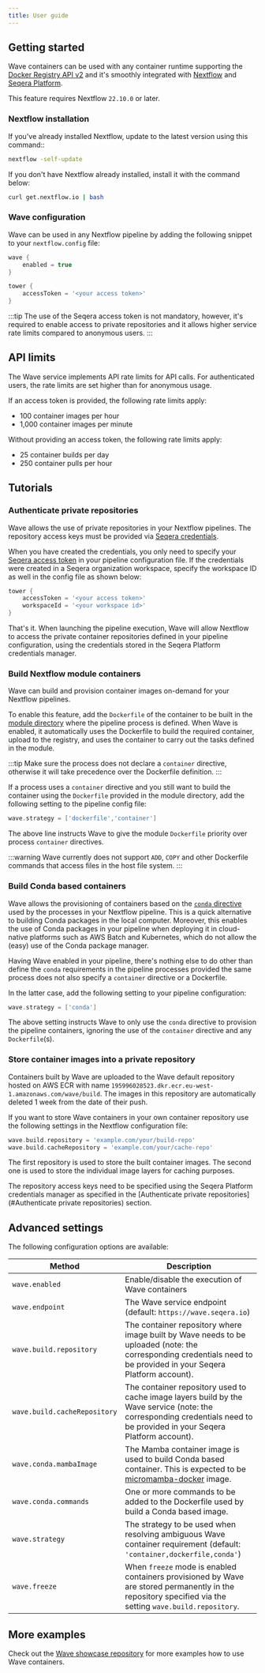 ```yaml
---
title: User guide
---
```


## Getting started

Wave containers can be used with any container runtime supporting the [Docker Registry API v2](https://docs.docker.com/registry/spec/api/) and it's smoothly integrated with [Nextflow](https://www.nextflow.io/) and [Seqera Platform](https://cloud.tower.nf/).

This feature requires Nextflow `22.10.0` or later.

### Nextflow installation

If you've already installed Nextflow, update to the latest version using this command::

```bash
nextflow -self-update
```

If you don't have Nextflow already installed, install it with the command below:

```bash
curl get.nextflow.io | bash
```

### Wave configuration

Wave can be used in any Nextflow pipeline by adding the following snippet to your `nextflow.config` file:

```groovy
wave {
    enabled = true
}

tower {
    accessToken = '<your access token>'
}
```

:::tip
The use of the Seqera access token is not mandatory, however, it's required to enable access to private repositories and it allows higher service rate limits compared to anonymous users.
:::

## API limits

The Wave service implements API rate limits for API calls. For authenticated users, the rate limits are set higher than for anonymous usage.

If an access token is provided, the following rate limits apply:

- 100 container images per hour
- 1,000 container images per minute

Without providing an access token, the following rate limits apply:

- 25 container builds per day
- 250 container pulls per hour

## Tutorials

### Authenticate private repositories

Wave allows the use of private repositories in your Nextflow pipelines. The repository access keys must be provided via [Seqera credentials](https://help.tower.nf/23.1/credentials/overview/).

When you have created the credentials, you only need to specify your [Seqera access token](https://help.tower.nf/23.1/api/overview/#authentication) in your pipeline configuration file. If the credentials were created in a Seqera organization workspace, specify the workspace ID as well in the config file as shown below:

```groovy
tower {
    accessToken = '<your access token>'
    workspaceId = '<your workspace id>'
}
```

That's it. When launching the pipeline execution, Wave will allow Nextflow to access the private container repositories defined in your pipeline configuration, using the credentials stored in the Seqera Platform credentials manager.

### Build Nextflow module containers

Wave can build and provision container images on-demand for your Nextflow pipelines.

To enable this feature, add the `Dockerfile` of the container to be built in the [module directory](https://www.nextflow.io/docs/latest/dsl2.html#module-binaries) where the pipeline process is defined. When Wave is enabled, it automatically uses the Dockerfile to build the required container, upload to the registry, and uses the container to carry out the tasks defined in the module.

:::tip
Make sure the process does not declare a `container` directive, otherwise it will take precedence over the Dockerfile definition.
:::

If a process uses a `container` directive and you still want to build the container using the `Dockerfile` provided in the module directory, add the following setting to the pipeline config file:

```groovy
wave.strategy = ['dockerfile','container']
```

The above line instructs Wave to give the module `Dockerfile` priority over process `container` directives.

:::warning
Wave currently does not support `ADD`, `COPY` and other Dockerfile commands that access files in the host file system.
:::

### Build Conda based containers

Wave allows the provisioning of containers based on the [`conda` directive](https://www.nextflow.io/docs/latest/process.html#conda) used by the processes in your Nextflow pipeline. This is a quick alternative to building Conda packages in the local computer. Moreover, this enables the use of Conda packages in your pipeline when deploying it in cloud-native platforms such as AWS Batch and Kubernetes, which do not allow the (easy) use of the Conda package manager.

Having Wave enabled in your pipeline, there's nothing else to do other than define the `conda` requirements in the pipeline processes provided the same process does not also specify a `container` directive or a Dockerfile.

In the latter case, add the following setting to your pipeline configuration:

```groovy
wave.strategy = ['conda']
```

The above setting instructs Wave to only use the `conda` directive to provision the pipeline containers, ignoring the use of the `container` directive and any `Dockerfile`(s).

### Store container images into a private repository

Containers built by Wave are uploaded to the Wave default repository hosted on AWS ECR with name `195996028523.dkr.ecr.eu-west-1.amazonaws.com/wave/build`. The images in this repository are automatically deleted 1 week from the date of their push.

If you want to store Wave containers in your own container repository use the following settings in the Nextflow configuration file:

```groovy
wave.build.repository = 'example.com/your/build-repo'
wave.build.cacheRepository = 'example.com/your/cache-repo'
```

The first repository is used to store the built container images. The second one is used to store the individual image layers for caching purposes.

The repository access keys need to be specified using the Seqera Platform credentials manager as specified in the [Authenticate private repositories](#Authenticate private repositories) section.

## Advanced settings

The following configuration options are available:

| Method                       | Description                                                                                                                                                              |
| ---------------------------- | ------------------------------------------------------------------------------------------------------------------------------------------------------------------------ |
| `wave.enabled`               | Enable/disable the execution of Wave containers                                                                                                                          |
| `wave.endpoint`              | The Wave service endpoint (default: `https://wave.seqera.io`)                                                                                                            |
| `wave.build.repository`      | The container repository where image built by Wave needs to be uploaded (note: the corresponding credentials need to be provided in your Seqera Platform account).       |
| `wave.build.cacheRepository` | The container repository used to cache image layers build by the Wave service (note: the corresponding credentials need to be provided in your Seqera Platform account). |
| `wave.conda.mambaImage`      | The Mamba container image is used to build Conda based container. This is expected to be [micromamba-docker](https://github.com/mamba-org/micromamba-docker) image.      |
| `wave.conda.commands`        | One or more commands to be added to the Dockerfile used by build a Conda based image.                                                                                    |
| `wave.strategy`              | The strategy to be used when resolving ambiguous Wave container requirement (default: `'container,dockerfile,conda'`)                                                    |
| `wave.freeze`                | When `freeze` mode is enabled containers provisioned by Wave are stored permanently in the repository specified via the setting `wave.build.repository`.                 |

## More examples

Check out the [Wave showcase repository](https://github.com/seqeralabs/wave-showcase) for more examples how to use Wave containers.
